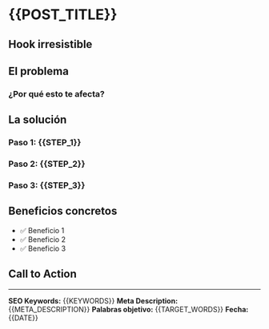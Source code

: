# {{POST_TITLE}}

## Hook irresistible
<!-- Pregunta, estadística sorprendente o afirmación provocativa -->

## El problema
<!-- Identifica el dolor/necesidad del lector -->

### ¿Por qué esto te afecta?
<!-- Hace el problema personal y urgente -->

## La solución
<!-- Presenta la solución de manera clara -->

### Paso 1: {{STEP_1}}
<!-- Primer paso accionable -->

### Paso 2: {{STEP_2}}
<!-- Segundo paso accionable -->

### Paso 3: {{STEP_3}}
<!-- Tercer paso accionable -->

## Beneficios concretos
<!-- Lista los beneficios específicos -->

- ✅ Beneficio 1
- ✅ Beneficio 2
- ✅ Beneficio 3

## Call to Action
<!-- Llamada a la acción clara y específica -->

---

**SEO Keywords:** {{KEYWORDS}}
**Meta Description:** {{META_DESCRIPTION}}
**Palabras objetivo:** {{TARGET_WORDS}}
**Fecha:** {{DATE}} 